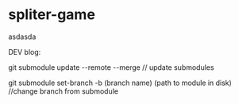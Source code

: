 # spliter-game
asdasda




DEV blog:

git submodule update --remote --merge // update submodules

git submodule set-branch -b (branch name) (path to module in disk) //change branch from submodule